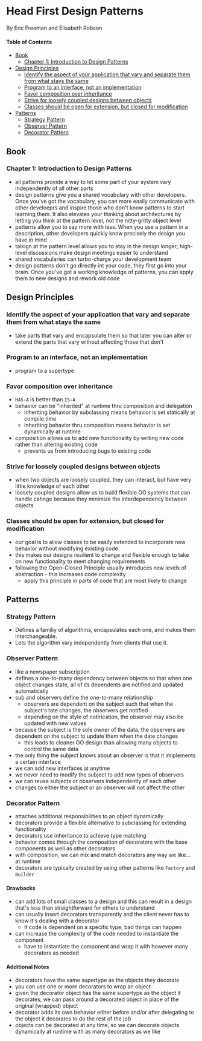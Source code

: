 # Head First Design Patterns

By Eric Freeman and Elisabeth Robson

#### Table of Contents

<!-- TOC -->

- [Book](#book)
  - [Chapter 1: Introduction to Design Patterns](#chapter-1-introduction-to-design-patterns)
- [Design Principles](#design-principles)
  - [Identify the aspect of your application that vary and separate them from what stays the same](#identify-the-aspect-of-your-application-that-vary-and-separate-them-from-what-stays-the-same)
  - [Program to an interface, not an implementation](#program-to-an-interface-not-an-implementation)
  - [Favor composition over inheritance](#favor-composition-over-inheritance)
  - [Strive for loosely coupled designs between objects](#strive-for-loosely-coupled-designs-between-objects)
  - [Classes should be open for extension, but closed for modification](#classes-should-be-open-for-extension-but-closed-for-modification)
- [Patterns](#patterns)
  - [Strategy Pattern](#strategy-pattern)
  - [Observer Pattern](#observer-pattern)
  - [Decorator Pattern](#decorator-pattern)

<!-- /TOC -->

## Book

### Chapter 1: Introduction to Design Patterns

- all patterns provide a way to let some part of your system vary independently of all other parts
- design patterns give you a shared vocabulary with other developers. Once you've got the vocabulary, you can more easily communicate with other develoeprs and inspire those who don't know patterns to start learning them. It also elevates your thinking about architectures by letting you think at the pattern level, not the nitty-gritty object level
- patterns allow you to say more with less. When you use a pattern in a description, other developers quickly know precisely the design you have in mind
- talkign at the pattern level allows you to stay in the design longer; high-level discussions make design meetings easier to understand
- shared vocabularies can turbo-charge your development team
- design patterns don't go directly int your code, they first go into your brain. Once you've got a working knowledge of patterns, you can apply them to new designs and rework old code

## Design Principles

### Identify the aspect of your application that vary and separate them from what stays the same

- take parts that vary and encapsulate them so that later you can alter or extend the parts that vary without affecting those that don't

### Program to an interface, not an implementation

- program to a supertype

### Favor composition over inheritance

- `HAS-A` is better than `IS-A`
- behavior can be "inherited" at runtime thru composition and delegation
  - inheriting behavior by subclassing means behavior is set statically at compile time
  - inheriting behavior thru composition means behavior is set dynamically at runtime
- composition allows us to add new functionality by writing new code rather than altering existing code
  - prevents us from introducing bugs to existing code

### Strive for loosely coupled designs between objects

- when two objects are loosely coupled, they can interact, but have very little knowledge of each other
- loosely coupled designs allow us to build flexible OO systems that can handle cahnge because they minimize the interdependency between objects

### Classes should be open for extension, but closed for modification

- our goal is to allow classes to be easily extended to incorporate new behavior without modifying existing code
- this makes our designs resilient to change and flexible enough to take on new functionality to meet changing requirements
- following the Open-Closed Principle usually introduces new levels of abstraction - this increases code complexity
  - apply this principle in parts of code that are most likely to change

## Patterns

### Strategy Pattern

- Defines a familiy of algorithms, encapsulates each one, and makes them interchangeable.
- Lets the algorithm vary independently from clients that use it.

### Observer Pattern

- like a newspaper subscription
- defines a one-to-many dependency between objects so that when one object changes state, all of its dependents are notified and updated automatically
- sub and observers define the one-to-many relationship
  - observers are dependent on the subject such that when the subject's tate changes, the observers get notified
  - depending on the style of notirication, the observer may also be updated with new values
- because the subject is the sole owner of the data, the observers are dependent on the subject to update them when the date changes
  - this leads to cleaner OO design than allowing many objects to control the same data
- the only thing the subject knows about an observer is that it imiplements a certain interface
- we can add new interfaces at anytime
- we never need to modify the subject to add new types of observers
- we can reuse subjects or observers independently of each other
- changes to either the subject or an observer will not affect the other

### Decorator Pattern

- attaches additional responsibilities to an object dynamically
- decorators provide a flexible alternative to subclassing for extending functionality
- decorators use inheritance to achieve type matching
- behavior comes through the composition of decorators with the base components as well as other decorators
- with composition, we can mix and match decorators any way we like... at runtime
- decorators are typically created by using other patterns like `Factory` and `Builder`

#### Drawbacks

- can add lots of small classes to a design and this can result in a design that's less than straightforward for others to understand
- can usually insert decorators transparently and the client never has to know it's dealing with a decorator
  - if code is dependent on a specific type, bad things can happen
- can increase the complexity of the code needed to instantiate the component
  - have to instantiate the component and wrap it with however many decorators as needed

#### Additional Notes

- decorators have the same supertype as the objects they decorate
- you can use one or more decorators to wrap an object
- given the decorator object has the same supertype as the object it decorates, we can pass around a decorated object in place of the original (wrapped) object
- decorator adds its own behavior either before and/or after delegating to the object it decorates to do the rest of the job
- objects can be decorated at any time, so we can decorate objects dynamically at runtime with as many decorators as we like
